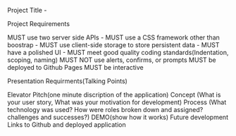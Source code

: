Project Title -


Project Requirements

MUST use two server side APIs - 
MUST use a CSS framework other than boostrap - 
MUST use client-side storage to store persistent data -
MUST have a polished UI - 
MUST meet good quality coding standards(Indentation, scoping, naming)
MUST NOT use alerts, confirms, or prompts
MUST be deployed to Github Pages
MUST be interactive


Presentation Requirments(Talking Points)

Elevator Pitch(one minute discription of the application)
Concept (What is your user story, What was your motivation for development)
Process (What technology was used? How were roles broken down and assigned?challenges and successes?)
DEMO(show how it works)
Future development
Links to Github and deployed application


